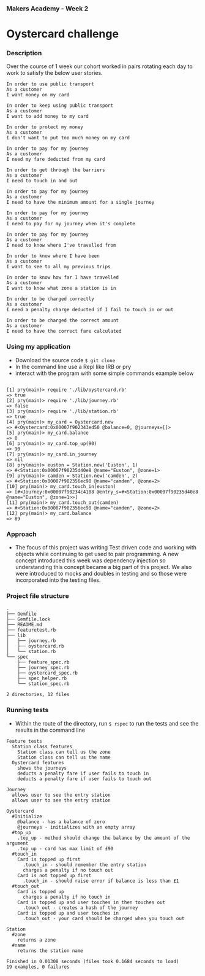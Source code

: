 ### Makers Academy - Week 2
# Oystercard challenge

### Description

Over the course of 1 week our cohort worked in pairs rotating each day to work to satisfy the below user stories.

```
In order to use public transport
As a customer
I want money on my card

In order to keep using public transport
As a customer
I want to add money to my card

In order to protect my money
As a customer
I don't want to put too much money on my card

In order to pay for my journey
As a customer
I need my fare deducted from my card

In order to get through the barriers
As a customer
I need to touch in and out

In order to pay for my journey
As a customer
I need to have the minimum amount for a single journey

In order to pay for my journey
As a customer
I need to pay for my journey when it's complete

In order to pay for my journey
As a customer
I need to know where I've travelled from

In order to know where I have been
As a customer
I want to see to all my previous trips

In order to know how far I have travelled
As a customer
I want to know what zone a station is in

In order to be charged correctly
As a customer
I need a penalty charge deducted if I fail to touch in or out

In order to be charged the correct amount
As a customer
I need to have the correct fare calculated
```


### Using my application

* Download the source code `$ git clone`
* In the command line use a Repl like IRB or pry
* interact with the program with some simple commands example below


```

[1] pry(main)> require './lib/oystercard.rb'
=> true
[2] pry(main)> require './lib/journey.rb'
=> false
[3] pry(main)> require './lib/station.rb'
=> true
[4] pry(main)> my_card = Oystercard.new
=> #<Oystercard:0x00007f902343ed50 @balance=0, @journeys=[]>
[5] pry(main)> my_card.balance
=> 0
[6] pry(main)> my_card.top_up(90)
=> 90
[7] pry(main)> my_card.in_journey
=> nil
[8] pry(main)> euston = Station.new('Euston', 1)
=> #<Station:0x00007f90235d40e8 @name="Euston", @zone=1>
[9] pry(main)> camden = Station.new('camden', 2)
=> #<Station:0x00007f902356ec98 @name="camden", @zone=2>
[10] pry(main)> my_card.touch_in(euston)
=> [#<Journey:0x00007f90234c4108 @entry_s=#<Station:0x00007f90235d40e8 @name="Euston", @zone=1>>]
[11] pry(main)> my_card.touch_out(camden)
=> #<Station:0x00007f902356ec98 @name="camden", @zone=2>
[12] pry(main)> my_card.balance
=> 89

```



### Approach

* The focus of this project was writing Test driven code and working with objects while continuing to get used to pair programming. A new concept introduced this week was dependency injection so understanding this concept became a big part of this project. We also were introduced to mocks and doubles in testing and so those were incorporated into the testing files.


### Project file structure

```
.
├── Gemfile
├── Gemfile.lock
├── README.md
├── featuretest.rb
├── lib
│   ├── journey.rb
│   ├── oystercard.rb
│   └── station.rb
└── spec
    ├── feature_spec.rb
    ├── journey_spec.rb
    ├── oystercard_spec.rb
    ├── spec_helper.rb
    └── station_spec.rb

2 directories, 12 files

```


### Running tests

* Within the route of the directory, run `$ rspec` to run the tests and see the results in the command line


```
Feature tests
  Station class features
    Station class can tell us the zone
    Station class can tell us the name
  Oystercard features
    shows the journeys
    deducts a penalty fare if user fails to touch in
    deducts a penalty fare if user fails to touch out

Journey
  allows user to see the entry station
  allows user to see the entry station

Oystercard
  #Initialize
    @balance - has a balance of zero
    @journeys - initializes with an empty array
  #top_up
    .top_up - method should change the balance by the amount of the argument
    .top_up - card has max limit of £90
  #touch_in
    Card is topped up first
      .touch_in - should remember the entry station
      charges a penalty if no touch out
    Card is not topped up first
      .touch_in - should raise error if balance is less than £1
  #touch_out
    Card is topped up
      charges a penalty if no touch in
    Card is topped up and user touches in then touches out
      .touch_out - creates a hash of the journey
    Card is topped up and user touches in
      .touch_out - your card should be charged when you touch out

Station
  #zone
    returns a zone
  #name
    returns the station name

Finished in 0.01308 seconds (files took 0.1684 seconds to load)
19 examples, 0 failures

```

